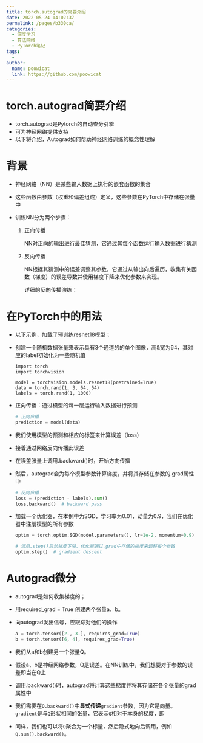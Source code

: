 ```yaml
---
title: torch.autograd的简要介绍
date: 2022-05-24 14:02:37
permalink: /pages/b330ca/
categories:
  - 深度学习
  - 算法网络
  - PyTorch笔记
tags:
  - 
author: 
  name: poowicat
  link: https://github.com/poowicat
---
```

# torch.autograd简要介绍

- torch.autograd是Pytorch的自动查分引擎
- 可为神经网络提供支持
- 以下将介绍，Autograd如何帮助神经网络训练的概念性理解

# 背景

- 神经网络（NN）是某些输入数据上执行的嵌套函数的集合

- 这些函数由参数（权重和偏差组成）定义，这些参数在PyTorch中存储在张量中

- 训练NN分为两个步骤：

  1. 正向传播

     NN对正向的输出进行最佳猜测，它通过其每个函数运行输入数据进行猜测

  2. 反向传播

     NN根据其猜测中的误差调整其参数，它通过从输出向后遍历，收集有关函数（梯度）的误差导数并使用梯度下降来优化参数来实现。

     详细的反向传播演练：

     [3Blue1Brown 的视频]: https://www.youtube.com/watch?v=tIeHLnjs5U8

     

# 在PyTorch中的用法

- 以下示例，加载了预训练resnet18模型；

- 创建一个随机数据张量来表示具有3个通道的的单个图像，高&宽为64，其对应的label初始化为一些随机值

  ```Python、
  import torch
  import torchvision
  
  model = torchvision.models.resnet18(pretrained=True)
  data = torch.rand(1, 3, 64, 64)
  labels = torch.rand(1, 1000)
  ```

- 正向传播：通过模型的每一层运行输入数据进行预测

  ```python
  # 正向传播
  prediction = model(data)
  ```

- 我们使用模型的预测和相应的标签来计算误差（loss）

- 接着通过网络反向传播此误差

- 在误差张量上调用.backward()时，开始方向传播

- 然后，autograd会为每个模型参数计算梯度，并将其存储在参数的.grad属性中

  ```python
  # 反向传播
  loss = (prediction - labels).sum()
  loss.backward()  # backward pass
  ```

- 加载一个优化器，在本例中为SGD，学习率为0.01，动量为0.9，我们在优化器中注册模型的所有参数

  ```Python
  optim = torch.optim.SGD(model.parameters(), lr=1e-2, momentum=0.9)
  
  # 调用.step()启动梯度下降，优化器通过.grad中存储的梯度来调整每个参数
  optim.step()  # gradient descent
  ```

  

# Autograd微分

- autograd是如何收集梯度的；

- 用required_grad = True 创建两个张量a，b。

- 向autograd发出信号，应跟踪对他们的操作

  ```Python
  a = torch.tensor([2., 3.], requires_grad=True)
  b = torch.tensor([6, 4], requires_grad=True)
  ```

- 我们从a和b创建另一个张量Q。

-  假设a、b是神经网络参数，Q是误差。在NN训练中，我们想要对于参数的误差即当在Q上

-  调用.backward()时，autograd将计算这些梯度并将其存储在各个张量的grad属性中

- 我们需要在`Q.backward()`中**显式传递**`gradient`参数，因为它是向量。 `gradient`是与`Q`形状相同的张量，它表示`Q`相对于本身的梯度，即

- 同样，我们也可以将`Q`聚合为一个标量，然后隐式地向后调用，例如`Q.sum().backward()`。

